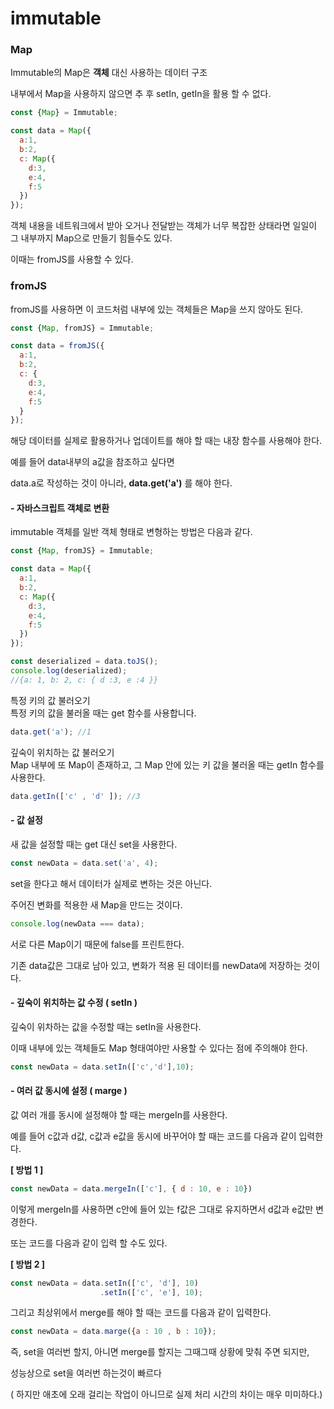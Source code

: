 # immutable

### Map

Immutable의 Map은 **객체** 대신 사용하는 데이터 구조  

내부에서 Map을 사용하지 않으면 추 후 setIn, getIn을 활용 할 수 없다.



```javascript
const {Map} = Immutable;

const data = Map({
  a:1,
  b:2,
  c: Map({
    d:3,
    e:4,
    f:5
  })
});
```

객체 내용을 네트워크에서 받아 오거나 전달받는 객체가 너무 복잡한 상태라면 일일이 그 내부까지 Map으로 만들기 힘들수도 있다.

이때는 fromJS를 사용할 수 있다.

### fromJS

fromJS를 사용하면 이 코드처럼 내부에 있는 객체들은 Map을 쓰지 않아도 된다.

```javascript
const {Map, fromJS} = Immutable;

const data = fromJS({
  a:1,
  b:2,
  c: {
    d:3,
    e:4,
    f:5
  }
});
```

해당 데이터를 실제로 활용하거나 업데이트를 해야 할 때는 내장 함수를 사용해야 한다.

예를 들어 data내부의 a값을 참조하고 싶다면

data.a로 작성하는 것이 아니라, **data.get('a')** 를 해야 한다.

#### - 자바스크립트 객체로 변환

immutable 객체를 일반 객체 형태로 변형하는 방법은 다음과 같다.

```javascript
const {Map, fromJS} = Immutable;

const data = Map({
  a:1,
  b:2,
  c: Map({
    d:3,
    e:4,
    f:5
  })
});

const deserialized = data.toJS();
console.log(deserialized);
//{a: 1, b: 2, c: { d :3, e :4 }}
```

특정 키의 값 불러오기  
특정 키의 값을 불러올 때는 get 함수를 사용합니다.

```javascript
data.get('a'); //1
```

깊숙이 위치하는 값 불러오기  
Map 내부에 또 Map이 존재하고, 그 Map 안에 있는 키 값을 불러올 때는 getIn 함수를 사용한다.

```javascript
data.getIn(['c' , 'd' ]); //3
```

#### - 값 설정

새 값을 설정할 때는 get 대신 set을 사용한다.

```javascript
const newData = data.set('a', 4);
```

set을 한다고 해서 데이터가 실제로 변하는 것은 아닌다.

주어진 변화를 적용한 새 Map을 만드는 것이다.

```javascript
console.log(newData === data);
```


서로 다른 Map이기 때문에 false를 프린트한다.

기존 data값은 그대로 남아 있고, 변화가 적용 된 데이터를 newData에 저장하는 것이다.


#### - 깊숙이 위치하는 값 수정 ( setIn )

깊숙이 위차하는 값을 수정할 때는 setIn을 사용한다.

이때 내부에 있는 객체들도 Map 형태여야만 사용할 수 있다는 점에 주의해야 한다.

```javascript
const newData = data.setIn(['c','d'],10);
```

#### - 여러 값 동시에 설정 ( marge )

값 여러 개를 동시에 설정해야 할 때는 mergeIn를 사용한다.

예를 들어 c값과 d값, c값과 e값을 동시에 바꾸어야 할 때는 코드를 다음과 같이 입력한다.

**[ 방법 1 ]**

```javascript
const newData = data.mergeIn(['c'], { d : 10, e : 10})
```

이렇게 mergeIn를 사용하면 c안에 들어 있는 f값은 그대로 유지하면서 d값과 e값만 변경한다.

또는 코드를 다음과 같이 입력 할 수도 있다.

**[ 방법 2 ]**

```javascript
const newData = data.setIn(['c', 'd'], 10)
                    .setIn(['c', 'e'], 10);
```

그리고 최상위에서 merge를 해야 할 때는 코드를 다음과 같이 입력한다.

```javascript
const newData = data.marge({a : 10 , b : 10});
```
즉, set을 여러번 할지, 아니면 merge를 할지는 그때그때 상황에 맞춰 주면 되지만,

성능상으로 set을 여러번 하는것이 빠르다

( 하지만 애초에 오래 걸리는 작업이 아니므로 실제 처리 시간의 차이는 매우 미미하다.)

